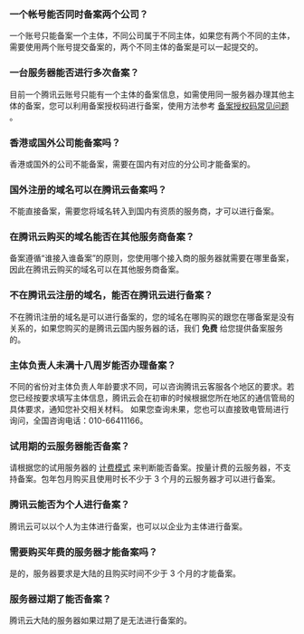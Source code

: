 ### 一个帐号能否同时备案两个公司？
一个账号只能备案一个主体，不同公司属于不同主体，如果您有两个不同的主体，需要使用两个账号提交备案的，两个不同主体的备案是可以一起提交的。

### 一台服务器能否进行多次备案？
目前一个腾讯云账号只能有一个主体的备案信息，如需使用同一服务器办理其他主体的备案，您可以利用备案授权码进行备案，使用方法参考  [备案授权码常见问题](https://cloud.tencent.com/document/product/243/9713) 。

### 香港或国外公司能备案吗？
香港或国外的公司不能备案，需要在国内有对应的分公司才能备案的。

### 国外注册的域名可以在腾讯云备案吗？
不能直接备案，需要您将域名转入到国内有资质的服务商，才可以进行备案。

### 在腾讯云购买的域名能否在其他服务商备案？
备案遵循“谁接入谁备案”的原则，您使用哪个接入商的服务器就需要在哪里备案，因此在腾讯云购买的域名可以在其他服务商备案。

### 不在腾讯云注册的域名，能否在腾讯云进行备案？
不在腾讯注册的域名是可以进行备案的，您的域名在哪购买的跟您在哪备案是没有关系的，如果您购买的是腾讯云国内服务器的话，我们 __免费__ 给您提供备案服务的。

### 主体负责人未满十八周岁能否办理备案？
不同的省份对主体负责人年龄要求不同，可以咨询腾讯云客服各个地区的要求。若您已经按要求填写主体信息，腾讯云会在初审的时候根据您所在地区的通信管局的具体要求，通知您补交相关材料。
如果您查询未果，您也可以直接致电管局进行询问，全国咨询电话：010-66411166。


### 试用期的云服务器能否备案？
请根据您的试用服务器的 [计费模式](https://cloud.tencent.com/document/product/213/2180) 来判断能否备案。按量计费的云服务器，不支持备案。包年包月购买且使用时长不少于 3 个月的云服务器才可以进行备案。
 
### 腾讯云能否为个人进行备案？
腾讯云可以以个人为主体进行备案，也可以以企业为主体进行备案。

### 需要购买年费的服务器才能备案吗？
是的，服务器要求是大陆的且购买时间不少于 3 个月的才能备案。

### 服务器过期了能否备案？
腾讯云大陆的服务器如果过期了是无法进行备案的。
